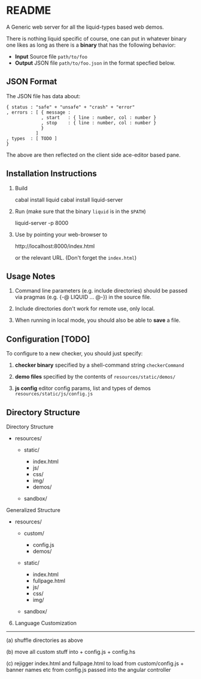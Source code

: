README
======

A Generic web server for all the liquid-types based web demos.

There is nothing liquid specific of course, one can put in 
whatever binary one likes as long as there is a **binary** 
that has the following behavior:

  + **Input**   Source file `path/to/foo`
  + **Output**  JSON file   `path/to/foo.json` in the format specfied below.

JSON Format
-----------

The JSON file has data about:

    { status : "safe" + "unsafe" + "crash" + "error"
    , errors : [ { message : 
                 , start   : { line : number, col : number } 
                 , stop    : { line : number, col : number } 
                 }
               ]
    , types  : [ TODO ]
    }

The above are then reflected on the client side ace-editor based pane.


Installation Instructions
-------------------------

1. Build 

    cabal install liquid
    cabal install liquid-server

2. Run (make sure that the binary `liquid` is in the `$PATH`)

    liquid-server -p 8000

3. Use by pointing your web-browser to 

    http://localhost:8000/index.html

   or the relevant URL. (Don't forget the `index.html`)

Usage Notes
-----------

1. Command line parameters (e.g. include directories) should be passed 
   via pragmas (e.g. {-@ LIQUID ... @-}) in the source file. 

2. Include directories don't work for remote use, only local.

3. When running in local mode, you should also be able to **save** a file.


Configuration [TODO]
--------------------

To configure to a new checker, you should just specify:

  1. **checker binary** specified by a shell-command string
                        `checkerCommand`

  2. **demo files**     specified by the contents of 
                        `resources/static/demos/`

  3. **js config**      editor config params, list and types of demos 
                        `resources/static/js/config.js`


Directory Structure
-------------------

Directory Structure
  
  + resources/
      + static/
          + index.html
          + js/
          + css/
          + img/
          + demos/

      + sandbox/

Generalized Structure

  + resources/
      + custom/
          + config.js
          + demos/

      + static/
          + index.html
          + fullpage.html
          + js/
          + css/
          + img/

      + sandbox/



6. Language Customization
-------------------------

  (a) shuffle directories as above

  (b) move all custom stuff into 
        + config.js 
        + config.hs

  (c) rejigger index.html and fullpage.html to load from custom/config.js
        + banner names etc from config.js passed into the angular controller
